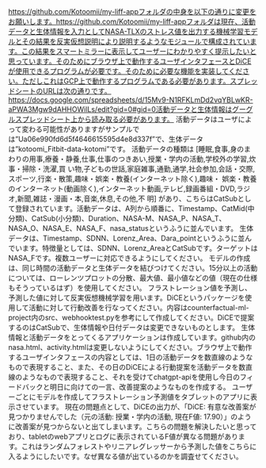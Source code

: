 https://github.com/Kotoomii/my-liff-appフォルダの中身を以下の通りに変更をお願いします。https://github.com/Kotoomii/my-liff-appフォルダは現在、活動データと生体情報を入力としてNASA-TLXのストレス値を出力する機械学習モデルとその結果を反実仮想説明により説明するようなモジュールで構成されています。この結果をスマートミラーに表示してユーザーにわかりやすく提示したいと思っています。そのためにブラウザ上で動作するユーザインタフェースとDiCEが使用できるプログラムが必要です。そのために必要な機能を実装してください。ただしこれはGCP上で動作するプログラムである必要があります。スプレッドシートのURLは次の通りです。https://docs.google.com/spreadsheets/d/15Mv9-N1RFKLmDd2vqYBLwKR-aPWA3Mgw9dAHHOWilLs/edit?gid=0#gid=0活動データと生体情報はグーグルスプレッドシート上から読み取る必要があります。
活動データはユーザによって変わる可能性がありますがサンプルでは”Ua06e990fd6d5f4646615595d4e8d337f”で、生体データは”kotoomi_Fitbit-data-kotomi”です。
活動データの種類は
[睡眠,食事,身のまわりの用事,療養・静養,仕事,仕事のつきあい,授業・学内の活動,学校外の学習,炊事・掃除・洗濯,買
い物,子どもの世話,家庭雑事,通勤,通学,社会参加,会話・交際,スポーツ,行楽・散策,趣味・娯楽・教養(インターネット除く),趣味・
娯楽・教養のインターネット(動画除く),インターネット動画,テレビ,録画番組・DVD,ラジオ,新聞,雑誌・漫画・本,音楽,休息,その他,不
明]
があり、こちらはCatSubとして登録されています。活動データは、A列から順番に、Timestamp、CatMid(中分類)、CatSub(小分類)、Duration、NASA-M、NASA_P、NASA_T、NASA_O、NASA_E、NASA_F、nasa_statusというふうに並んでいます。
生体データは、Timestamp、SDNN、Lorenz_Area、Dara_pointというふうに並んでいます。特徴量としては、SDNN、Lorenz_AreaとCatSubです。ターゲットはNASA_Fです。複数ユーザーに対応できるようにしてください。
モデルの作成は、同じ時間の活動データと生体データを結びつけてください。15分以上の活動については、ローレンツプロットの分散、最大値、最小値などの値（現在の仕様もそうっているはず）を使用してください。
フラストレーション値を予測し、予測した値に対して反実仮想機械学習を用います。DiCEというパッケージを使用して活動に対して行動改善を行なってください。内容はcounterfactual-ml-project内のsrc、webhooktest.pyを参考にして作成してください。DiCEで提案するのはCatSubで、生体情報や日付データは変更できないものとします。
生体情報と活動データをとってくるアプリケーションは作成しています。github内のnasa.html、activity.htmlは変更しないようにしてください。ブラウザ上で動作するユーザインタフェースの内容としては、1日の活動データを数直線のようなもので表現すること、また、その日のDiCEによる行動提案を活動データを数直線のようなもので表現すること、それを受けてchatgpt-apiを使用し今日のフィードバックと明日に向けての一言、改善提案のようなものを作成する。
ユーザーごとにモデルを作成してフラストレーション予測値をタブレットのアプリに表示させています。
現在の問題点として、DiCEの出力が、「DiCE: 有意な改善案が見つかりませんでした（元の活動: 授業・学内の活動, 現在F値: 17.90）」のように改善案が見つからないと出てしまいます。こちらの問題を解決したいと思っており、tabletのwebアプリとログに表示されているF値が異なる問題があります。これはランダムフォレストやリニアレグレッサーから予測した値をこちらに入るようにしたいです。なぜ異なる値が出ているのかを調査せてください。